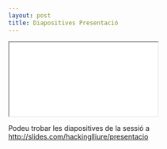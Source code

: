 ```yaml
---
layout: post
title: Diapositives Presentació
---
```


<div class="embed-responsive embed-responsive-4by3">
  <iframe class="embed-responsive-item" src="//slides.com/hackinglliure/presentacio/embed"></iframe>
</div>

<p>Podeu trobar les diapositives de la sessió a <a href="http://slides.com/hackinglliure/presentacio" target="_blank">http://slides.com/hackinglliure/presentacio</a></p>